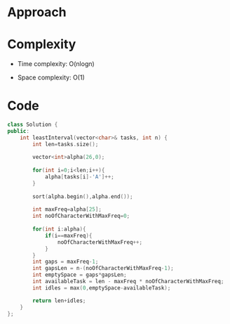 # Approach
<!-- Describe your approach to solving the problem. -->

# Complexity
- Time complexity: O(nlogn)
<!-- Add your time complexity here, e.g. $$O(n)$$ -->

- Space complexity: O(1)
<!-- Add your space complexity here, e.g. $$O(n)$$ -->

# Code
```cpp []
class Solution {
public:
    int leastInterval(vector<char>& tasks, int n) {
        int len=tasks.size();
        
        vector<int>alpha(26,0);
        
        for(int i=0;i<len;i++){
            alpha[tasks[i]-'A']++;
        }
        
        sort(alpha.begin(),alpha.end());
        
        int maxFreq=alpha[25];
        int noOfCharacterWithMaxFreq=0;
        
        for(int i:alpha){
            if(i==maxFreq){
                noOfCharacterWithMaxFreq++;
            }
        }
        int gaps = maxFreq-1;
        int gapsLen = n-(noOfCharacterWithMaxFreq-1);
        int emptySpace = gaps*gapsLen;
        int availableTask = len - maxFreq * noOfCharacterWithMaxFreq;
        int idles = max(0,emptySpace-availableTask);

        return len+idles;
    }
};
```
